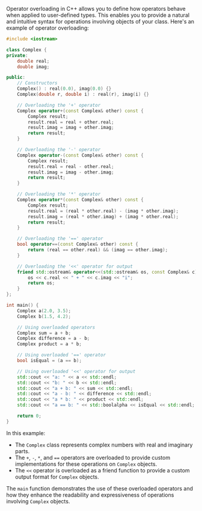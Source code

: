 Operator overloading in C++ allows you to define how operators behave when applied to user-defined types. This enables you to provide a natural and intuitive syntax for operations involving objects of your class. Here's an example of operator overloading:

```cpp
#include <iostream>

class Complex {
private:
    double real;
    double imag;

public:
    // Constructors
    Complex() : real(0.0), imag(0.0) {}
    Complex(double r, double i) : real(r), imag(i) {}

    // Overloading the '+' operator
    Complex operator+(const Complex& other) const {
        Complex result;
        result.real = real + other.real;
        result.imag = imag + other.imag;
        return result;
    }

    // Overloading the '-' operator
    Complex operator-(const Complex& other) const {
        Complex result;
        result.real = real - other.real;
        result.imag = imag - other.imag;
        return result;
    }

    // Overloading the '*' operator
    Complex operator*(const Complex& other) const {
        Complex result;
        result.real = (real * other.real) - (imag * other.imag);
        result.imag = (real * other.imag) + (imag * other.real);
        return result;
    }

    // Overloading the '==' operator
    bool operator==(const Complex& other) const {
        return (real == other.real) && (imag == other.imag);
    }

    // Overloading the '<<' operator for output
    friend std::ostream& operator<<(std::ostream& os, const Complex& c) {
        os << c.real << " + " << c.imag << "i";
        return os;
    }
};

int main() {
    Complex a(2.0, 3.5);
    Complex b(1.5, 4.2);

    // Using overloaded operators
    Complex sum = a + b;
    Complex difference = a - b;
    Complex product = a * b;

    // Using overloaded '==' operator
    bool isEqual = (a == b);

    // Using overloaded '<<' operator for output
    std::cout << "a: " << a << std::endl;
    std::cout << "b: " << b << std::endl;
    std::cout << "a + b: " << sum << std::endl;
    std::cout << "a - b: " << difference << std::endl;
    std::cout << "a * b: " << product << std::endl;
    std::cout << "a == b: " << std::boolalpha << isEqual << std::endl;

    return 0;
}
```

In this example:

- The `Complex` class represents complex numbers with real and imaginary parts.
- The `+`, `-`, `*`, and `==` operators are overloaded to provide custom implementations for these operations on `Complex` objects.
- The `<<` operator is overloaded as a friend function to provide a custom output format for `Complex` objects.

The `main` function demonstrates the use of these overloaded operators and how they enhance the readability and expressiveness of operations involving `Complex` objects.
